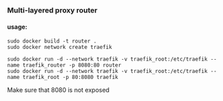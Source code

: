 ### Multi-layered proxy router

#### usage:  
`sudo docker build -t router .`  
`sudo docker network create traefik`

`sudo docker run -d --network traefik -v traefik_root:/etc/traefik --name traefik_router -p 8080:80 router`  
`sudo docker run -d --network traefik -v traefik_root:/etc/traefik --name traefik_root -p 80:8080 traefik`

Make sure that 8080 is not exposed
